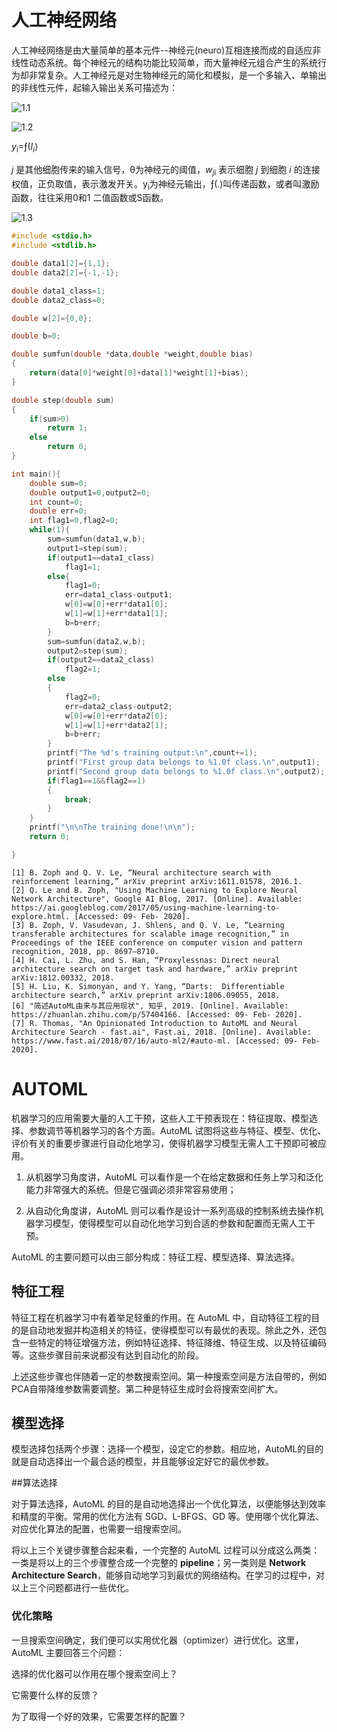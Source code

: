 # 人工神经网络
人工神经网络是由大量简单的基本元件--神经元(neuro)互相连接而成的自适应非线性动态系统。每个神经元的结构功能比较简单，而大量神经元组合产生的系统行为却非常复杂。人工神经元是对生物神经元的简化和模拟，是一个多输入、单输出的非线性元件，起输入输出关系可描述为：

![1.1](https://github.com/willhelm-nudt/photo/blob/master/f.png)

![1.2](https://github.com/willhelm-nudt/photo/blob/master/1.1.png)

_y_<sub>i</sub>=&fnof;(_I_<sub>_i_</sub>)

_j_ 是其他细胞传来的输入信号，θ为神经元的阈值，_w<sub>ji</sub>_ 表示细胞 _j_ 到细胞 _i_ 的连接权值，正负取值，表示激发开关。y<sub>i</sub>为神经元输出，&fnof;(.)叫传递函数，或者叫激励函数，往往采用0和1 二值函数或S函数。


![1.3](https://github.com/willhelm-nudt/photo/blob/master/sigmod.png)
```c
#include <stdio.h>
#include <stdlib.h>

double data1[2]={1,1};
double data2[2]={-1,-1};

double data1_class=1;
double data2_class=0;

double w[2]={0,0};

double b=0;

double sumfun(double *data,double *weight,double bias)
{
	return(data[0]*weight[0]+data[1]*weight[1]+bias);
}

double step(double sum)
{
	if(sum>0)
		return 1;
	else
		return 0;
}

int main(){
	double sum=0;
	double output1=0,output2=0;
	int count=0;
	double err=0;
	int flag1=0,flag2=0;
	while(1){
		sum=sumfun(data1,w,b);
		output1=step(sum);
		if(output1==data1_class)
			flag1=1;
		else{
			flag1=0;
			err=data1_class-output1;
			w[0]=w[0]+err*data1[0];
			w[1]=w[1]+err*data1[1];
			b=b+err;
		}
		sum=sumfun(data2,w,b);
		output2=step(sum);
		if(output2==data2_class)
			flag2=1;
		else
		{
			flag2=0;
			err=data2_class-output2;
			w[0]=w[0]+err*data2[0];
			w[1]=w[1]+err*data2[1];
			b=b+err;
		}
		printf("The %d's training output:\n",count+=1);
		printf("First group data belongs to %1.0f class.\n",output1);
		printf("Second group data belongs to %1.0f class.\n",output2);
		if(flag1==1&&flag2==1)
		{
			break;
		}
	}
	printf("\n\nThe training done!\n\n");
	return 0;

}
```
```
[1] B. Zoph and Q. V. Le, “Neural architecture search with reinforcement learning,” arXiv preprint arXiv:1611.01578, 2016.1. 
[2] Q. Le and B. Zoph, "Using Machine Learning to Explore Neural Network Architecture", Google AI Blog, 2017. [Online]. Available: https://ai.googleblog.com/2017/05/using-machine-learning-to-explore.html. [Accessed: 09- Feb- 2020]. 
[3] B. Zoph, V. Vasudevan, J. Shlens, and Q. V. Le, “Learning transferable architectures for scalable image recognition,” in Proceedings of the IEEE conference on computer vision and pattern recognition, 2018, pp. 8697–8710. 
[4] H. Cai, L. Zhu, and S. Han, “Proxylessnas: Direct neural architecture search on target task and hardware,” arXiv preprint arXiv:1812.00332, 2018. 
[5] H. Liu, K. Simonyan, and Y. Yang, “Darts:  Differentiable architecture search,” arXiv preprint arXiv:1806.09055, 2018. 
[6] "简述AutoML由来与其应用现状", 知乎, 2019. [Online]. Available: https://zhuanlan.zhihu.com/p/57404166. [Accessed: 09- Feb- 2020]. 
[7] R. Thomas, "An Opinionated Introduction to AutoML and Neural Architecture Search · fast.ai", Fast.ai, 2018. [Online]. Available: https://www.fast.ai/2018/07/16/auto-ml2/#auto-ml. [Accessed: 09- Feb- 2020]. 
```
# AUTOML

机器学习的应用需要大量的人工干预，这些人工干预表现在：特征提取、模型选择、参数调节等机器学习的各个方面。AutoML 试图将这些与特征、模型、优化、评价有关的重要步骤进行自动化地学习，使得机器学习模型无需人工干预即可被应用。

1. 从机器学习角度讲，AutoML 可以看作是一个在给定数据和任务上学习和泛化能力非常强大的系统。但是它强调必须非常容易使用；

2. 从自动化角度讲，AutoML 则可以看作是设计一系列高级的控制系统去操作机器学习模型，使得模型可以自动化地学习到合适的参数和配置而无需人工干预。 

AutoML 的主要问题可以由三部分构成：特征工程、模型选择、算法选择。

## 特征工程
特征工程在机器学习中有着举足轻重的作用。在 AutoML 中，自动特征工程的目的是自动地发掘并构造相关的特征，使得模型可以有最优的表现。除此之外，还包含一些特定的特征增强方法，例如特征选择、特征降维、特征生成、以及特征编码等。这些步骤目前来说都没有达到自动化的阶段。

上述这些步骤也伴随着一定的参数搜索空间。第一种搜索空间是方法自带的，例如PCA自带降维参数需要调整。第二种是特征生成时会将搜索空间扩大。

## 模型选择

模型选择包括两个步骤：选择一个模型，设定它的参数。相应地，AutoML的目的就是自动选择出一个最合适的模型，并且能够设定好它的最优参数。

##算法选择

对于算法选择，AutoML 的目的是自动地选择出一个优化算法，以便能够达到效率和精度的平衡。常用的优化方法有 SGD、L-BFGS、GD 等。使用哪个优化算法、对应优化算法的配置，也需要一组搜索空间。

将以上三个关键步骤整合起来看，一个完整的 AutoML 过程可以分成这么两类：一类是将以上的三个步骤整合成一个完整的 **pipeline**；另一类则是 **Network Architecture Search**，能够自动地学习到最优的网络结构。在学习的过程中，对以上三个问题都进行一些优化。

### 优化策略

一旦搜索空间确定，我们便可以实用优化器（optimizer）进行优化。这里，AutoML 主要回答三个问题： 

选择的优化器可以作用在哪个搜索空间上？

它需要什么样的反馈？

为了取得一个好的效果，它需要怎样的配置？ 
